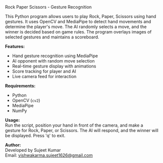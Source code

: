 Rock Paper Scissors - Gesture Recognition  

This Python program allows users to play Rock, Paper, Scissors using hand gestures. It uses OpenCV and MediaPipe to detect hand movements and determine the player's move. The AI randomly selects a move, and the winner is decided based on game rules. The program overlays images of selected gestures and maintains a scoreboard.  

**Features:**  
- Hand gesture recognition using MediaPipe  
- AI opponent with random move selection  
- Real-time gesture display with animations  
- Score tracking for player and AI  
- Live camera feed for interaction  

**Requirements:**  
- Python  
- OpenCV (`cv2`)  
- MediaPipe  
- NumPy  

**Usage:**  
Run the script, position your hand in front of the camera, and make a gesture for Rock, Paper, or Scissors. The AI will respond, and the winner will be displayed. Press 'q' to exit.  

**Author:**  
Developed by Sujeet Kumar  
Email: vishwakarma.sujeet1626@gmail.com  